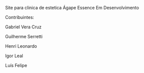 Site para clinica de estetica Ágape Essence Em Desenvolvimento

Contribuintes:

Gabriel Vera Cruz

Guilherme Serretti

Henri Leonardo

Igor Leal

Luís Felipe